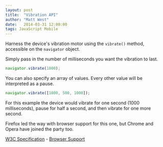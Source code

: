 ```yaml
---
layout: post
title:  "Vibration API"
author: "Matt West"
date:   2014-03-31 12:00:00
tags: JavaScript Mobile
---
```


Harness the device's vibration motor using the `vibrate()` method, accessible on the `navigator` object.  

Simply pass in the number of milliseconds you want the vibration to last.  

```js
navigator.vibrate(1000);
```

You can also specify an array of values. Every other value will be interpreted as a pause.

```js
navigator.vibrate([1000, 500, 1000]);
```

For this example the device would vibrate for one second (1000 milliseconds), pause for half a second, and then vibrate for one more second.  

Firefox led the way with browser support for this one, but Chrome and Opera have joined the party too.


[W3C Specification](http://www.w3.org/TR/2014/WD-vibration-20140211/) - [Browser Support](http://caniuse.com/#feat=vibration)
